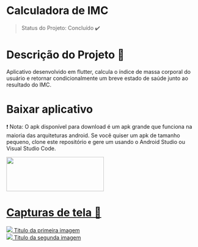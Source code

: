 # Calculadora de IMC
> Status do Projeto: Concluído :heavy_check_mark:
# Descrição do Projeto  :pencil:
Aplicativo desenvolvido em flutter,  calcula o índice de massa corporal do usuário e retornar condicionalmente um breve estado de saúde junto ao resultado do IMC.
# Baixar aplicativo 
 :exclamation: Nota: O apk disponível para download é um apk grande que funciona na maioria das arquiteturas android. Se você  quiser um apk de tamanho pequeno, clone este repositório e gere um usando o Android Studio ou Visual Studio Code.

<a href="https://github.com/monteiroricardo/CALC_IMC/blob/master/arquivos/app.apk">
<img src="https://github.com/monteiroricardo/CALC_IMC/blob/master/arquivos/apk_btn.png" width="255" height="90" />
</ a>

# Capturas de tela :mag_right: 

<div>
<div>
    <img src="https://github.com/monteiroricardo/CALC_IMC/blob/master/arquivos/cap01.png "/>
    <span> Titulo da primeira imagem </span>
</div>
<div>
    <img src="https://github.com/monteiroricardo/CALC_IMC/blob/master/arquivos/cap02.png " "/>
    <span> Titulo da segunda imagem </span>
</div>
</div>
